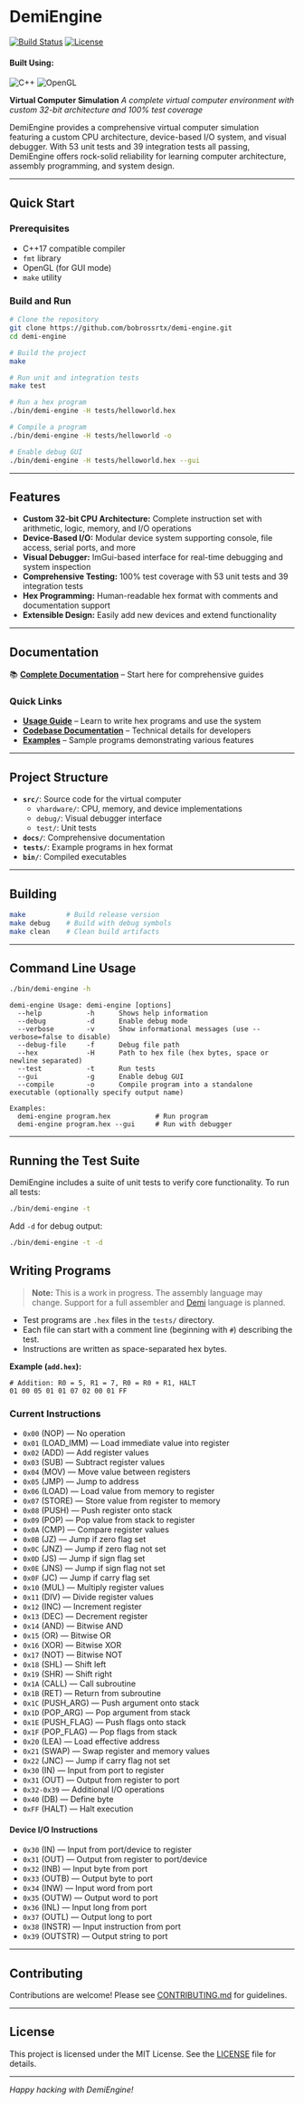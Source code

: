# DemiEngine

[![Build Status](https://github.com/bobrossrtx/demi-engine/actions/workflows/build.yml/badge.svg)](https://github.com/bobrossrtx/demi-engine/actions/workflows/build.yml)
[![License](https://img.shields.io/badge/license-MIT-blue.svg)](LICENSE)

#### **Built Using:**
![C++](https://img.shields.io/badge/c++-%2300599C.svg?style=for-the-badge&logo=c%2B%2B&logoColor=white)
![OpenGL](https://img.shields.io/badge/OpenGL-%23FFFFFF.svg?style=for-the-badge&logo=opengl)

**Virtual Computer Simulation**
*A complete virtual computer environment with custom 32-bit architecture and 100% test coverage*

DemiEngine provides a comprehensive virtual computer simulation featuring a custom CPU architecture, device-based I/O system, and visual debugger. With 53 unit tests and 39 integration tests all passing, DemiEngine offers rock-solid reliability for learning computer architecture, assembly programming, and system design.

---

## Quick Start

### Prerequisites
- C++17 compatible compiler
- `fmt` library
- OpenGL (for GUI mode)
- `make` utility

### Build and Run
```sh
# Clone the repository
git clone https://github.com/bobrossrtx/demi-engine.git
cd demi-engine

# Build the project
make

# Run unit and integration tests  
make test

# Run a hex program
./bin/demi-engine -H tests/helloworld.hex

# Compile a program
./bin/demi-engine -H tests/helloworld -o

# Enable debug GUI
./bin/demi-engine -H tests/helloworld.hex --gui
```

---

## Features

- **Custom 32-bit CPU Architecture:** Complete instruction set with arithmetic, logic, memory, and I/O operations
- **Device-Based I/O:** Modular device system supporting console, file access, serial ports, and more
- **Visual Debugger:** ImGui-based interface for real-time debugging and system inspection
- **Comprehensive Testing:** 100% test coverage with 53 unit tests and 39 integration tests
- **Hex Programming:** Human-readable hex format with comments and documentation support
- **Extensible Design:** Easily add new devices and extend functionality

---

## Documentation

📚 **[Complete Documentation](docs/README.md)** – Start here for comprehensive guides

### Quick Links
- **[Usage Guide](docs/usage/README.md)** – Learn to write hex programs and use the system
- **[Codebase Documentation](docs/codebase/README.md)** – Technical details for developers
- **[Examples](tests/)** – Sample programs demonstrating various features

---

## Project Structure

- **`src/`**: Source code for the virtual computer
  - `vhardware/`: CPU, memory, and device implementations
  - `debug/`: Visual debugger interface
  - `test/`: Unit tests
- **`docs/`**: Comprehensive documentation
- **`tests/`**: Example programs in hex format
- **`bin/`**: Compiled executables

---

## Building

```sh
make          # Build release version
make debug    # Build with debug symbols
make clean    # Clean build artifacts
```

---

## Command Line Usage

```sh
./bin/demi-engine -h
```

```
demi-engine Usage: demi-engine [options]
  --help           -h      Shows help information
  --debug          -d      Enable debug mode
  --verbose        -v      Show informational messages (use --verbose=false to disable)
  --debug-file     -f      Debug file path
  --hex            -H      Path to hex file (hex bytes, space or newline separated)
  --test           -t      Run tests
  --gui            -g      Enable debug GUI
  --compile        -o      Compile program into a standalone executable (optionally specify output name)

Examples:
  demi-engine program.hex           # Run program
  demi-engine program.hex --gui     # Run with debugger
```

---

## Running the Test Suite

DemiEngine includes a suite of unit tests to verify core functionality. To run all tests:

```sh
./bin/demi-engine -t
```

Add `-d` for debug output:

```sh
./bin/demi-engine -t -d
```

## Writing Programs

> **Note:** This is a work in progress. The assembly language may change. Support for a full assembler and [Demi](https://demi-website.fly.dev/) language is planned.

- Test programs are `.hex` files in the `tests/` directory.
- Each file can start with a comment line (beginning with `#`) describing the test.
- Instructions are written as space-separated hex bytes.

**Example (`add.hex`):**
```
# Addition: R0 = 5, R1 = 7, R0 = R0 + R1, HALT
01 00 05 01 01 07 02 00 01 FF
```

### Current Instructions

- `0x00` (NOP) — No operation
- `0x01` (LOAD_IMM) — Load immediate value into register
- `0x02` (ADD) — Add register values
- `0x03` (SUB) — Subtract register values  
- `0x04` (MOV) — Move value between registers
- `0x05` (JMP) — Jump to address
- `0x06` (LOAD) — Load value from memory to register
- `0x07` (STORE) — Store value from register to memory
- `0x08` (PUSH) — Push register onto stack
- `0x09` (POP) — Pop value from stack to register
- `0x0A` (CMP) — Compare register values
- `0x0B` (JZ) — Jump if zero flag set
- `0x0C` (JNZ) — Jump if zero flag not set
- `0x0D` (JS) — Jump if sign flag set
- `0x0E` (JNS) — Jump if sign flag not set
- `0x0F` (JC) — Jump if carry flag set
- `0x10` (MUL) — Multiply register values
- `0x11` (DIV) — Divide register values
- `0x12` (INC) — Increment register
- `0x13` (DEC) — Decrement register
- `0x14` (AND) — Bitwise AND
- `0x15` (OR) — Bitwise OR
- `0x16` (XOR) — Bitwise XOR
- `0x17` (NOT) — Bitwise NOT
- `0x18` (SHL) — Shift left
- `0x19` (SHR) — Shift right
- `0x1A` (CALL) — Call subroutine
- `0x1B` (RET) — Return from subroutine
- `0x1C` (PUSH_ARG) — Push argument onto stack
- `0x1D` (POP_ARG) — Pop argument from stack
- `0x1E` (PUSH_FLAG) — Push flags onto stack
- `0x1F` (POP_FLAG) — Pop flags from stack
- `0x20` (LEA) — Load effective address
- `0x21` (SWAP) — Swap register and memory values
- `0x22` (JNC) — Jump if carry flag not set
- `0x30` (IN) — Input from port to register
- `0x31` (OUT) — Output from register to port
- `0x32-0x39` — Additional I/O operations
- `0x40` (DB) — Define byte
- `0xFF` (HALT) — Halt execution

#### Device I/O Instructions

- `0x30` (IN) — Input from port/device to register
- `0x31` (OUT) — Output from register to port/device
- `0x32` (INB) — Input byte from port
- `0x33` (OUTB) — Output byte to port
- `0x34` (INW) — Input word from port
- `0x35` (OUTW) — Output word to port
- `0x36` (INL) — Input long from port
- `0x37` (OUTL) — Output long to port
- `0x38` (INSTR) — Input instruction from port
- `0x39` (OUTSTR) — Output string to port

---

## Contributing

Contributions are welcome! Please see [CONTRIBUTING.md](CONTRIBUTING.md) for guidelines.

---

## License

This project is licensed under the MIT License. See the [LICENSE](LICENSE) file for details.

---

*Happy hacking with DemiEngine!*

